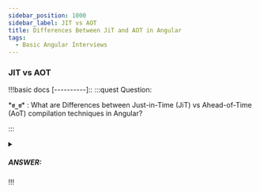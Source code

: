 ```yaml
---
sidebar_position: 1000
sidebar_label: JIT vs AOT
title: Differences Between JiT and AOT in Angular
tags:
  - Basic Angular Interviews
---
```


### JIT vs AOT

!!!basic docs
[----------]::
:::quest Question:

\***`ಠ_ಠ`**\* : 
What are Differences between Just-in-Time (JiT) vs Ahead-of-Time (AoT) compilation techniques in Angular?

:::

<details>
  <summary><h5>ANSWER:</h5></summary>

  \***`◔̯◔`**\* : 
  - **AOT** refers to Ahead-of-time compilation, compiled at build time before the application runing in a browser.
  - **JIT**: Just-in-time compilation, where code is compiled just before it is run in the browser.

</details>
!!!